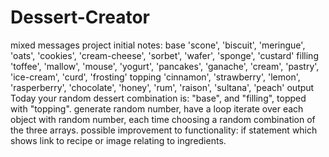 # Dessert-Creator
mixed messages project
initial notes:
base		'scone', 'biscuit', 'meringue', 'oats', 'cookies', 'cream-cheese', 'sorbet', 'wafer', 'sponge', 'custard'
filling		'toffee', 'mallow', 'mouse', 'yogurt', 'pancakes', 'ganache', 'cream', 'pastry', 'ice-cream', 'curd', 'frosting'
topping		'cinnamon', 'strawberry', 'lemon', 'rasperberry', 'chocolate', 'honey', 'rum', 'raison', 'sultana', 'peach'
output
Today your random dessert combination is: 	"base", and "filling", topped with "topping".
generate random number, have a loop iterate over each object with random number, each time choosing a random combination of the three arrays.
possible improvement to functionality:
if statement which shows link to recipe or image relating to ingredients.
